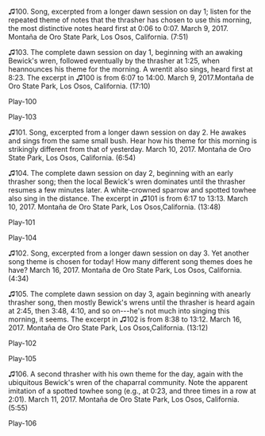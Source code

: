 ♫100. Song, excerpted from a longer dawn session on day 1; listen for
the repeated theme of notes that the thrasher has chosen to use this
morning, the most distinctive notes heard first at 0:06 to 0:07. March
9, 2017. Montaña de Oro State Park, Los Osos, California. (7:51)

♫103. The complete dawn session on day 1, beginning with an awaking Bewick's wren, followed eventually by the thrasher at 1:25, when heannounces his theme for the morning. A wrentit also sings, heard first at 8:23. The excerpt in ♫100 is from 6:07 to 14:00. March 9, 2017.Montaña de Oro State Park, Los Osos, California. (17:10)

Play-100

Play-103

♫101. Song, excerpted from a longer dawn session on day 2. He awakes
and sings from the same small bush. Hear how his theme for this morning
is strikingly different from that of yesterday. March 10, 2017. Montaña
de Oro State Park, Los Osos, California. (6:54)

♫104. The complete dawn session on day 2, beginning with an early thrasher song; then the local Bewick's wren dominates until the thrasher resumes a few minutes later. A white-crowned sparrow and spotted towhee also sing in the distance. The excerpt in ♫101 is from 6:17 to 13:13. March 10, 2017. Montaña de Oro State Park, Los Osos,California. (13:48)

Play-101

Play-104

♫102. Song, excerpted from a longer dawn session on day 3. Yet another
song theme is chosen for today! How many different song themes does he
have? March 16, 2017. Montaña de Oro State Park, Los Osos, California.
(4:34)

♫105. The complete dawn session on day 3, again beginning with anearly thrasher song, then mostly Bewick's wrens until the thrasher is heard again at 2:45, then 3:48, 4:10, and so on---he's not much into singing this morning, it seems. The excerpt in ♫102 is from 8:38 to 13:12. March 16, 2017. Montaña de Oro State Park, Los Osos,California. (13:12)

Play-102

Play-105

♫106. A second thrasher with his own theme for the day, again with the
ubiquitous Bewick's wren of the chaparral community. Note the apparent
imitation of a spotted towhee song (e.g., at 0:23, and three times in a
row at 2:01). March 11, 2017. Montaña de Oro State Park, Los Osos,
California. (5:55)

Play-106


